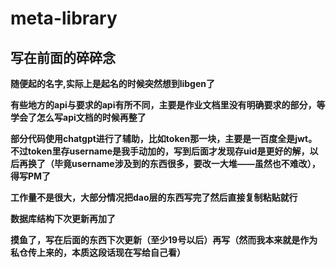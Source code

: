 # meta-library

## 写在前面的碎碎念

**随便起的名字,实际上是起名的时候突然想到libgen了**

**有些地方的api与要求的api有所不同，主要是作业文档里没有明确要求的部分，等学会了怎么写api文档的时候再整了**

**部分代码使用chatgpt进行了辅助，比如token那一块，主要是一百度全是jwt。不过token里存username是我手动加的，写到后面才发现存uid是更好的解，以后再换了（毕竟username涉及到的东西很多，要改一大堆——虽然也不难改），得写PM了**

**工作量不是很大，大部分情况把dao层的东西写完了然后直接复制粘贴就行**

**数据库结构下次更新再加了**

**摸鱼了，写在后面的东西下次更新（至少19号以后）再写（然而我本来就是作为私仓传上来的，本质这段话现在写给自己看）**